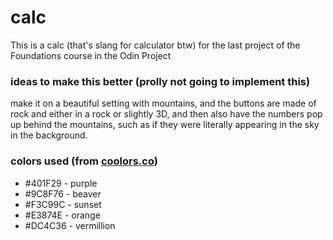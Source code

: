 # calc
This is a calc (that's slang for calculator btw) for the last project of the Foundations course in the Odin Project

### ideas to make this better (prolly not going to implement this)
make it on a beautiful setting with mountains, and the buttons are made of rock and either in a rock or slightly 3D, and then also have the numbers pop up behind the mountains, such as if they were literally appearing in the sky in the background. 

### colors used (from [coolors.co](coolors.co))

- #401F29 - purple
- #9C8F76 - beaver 
- #F3C99C - sunset
- #E3874E - orange
- #DC4C36 - vermillion
